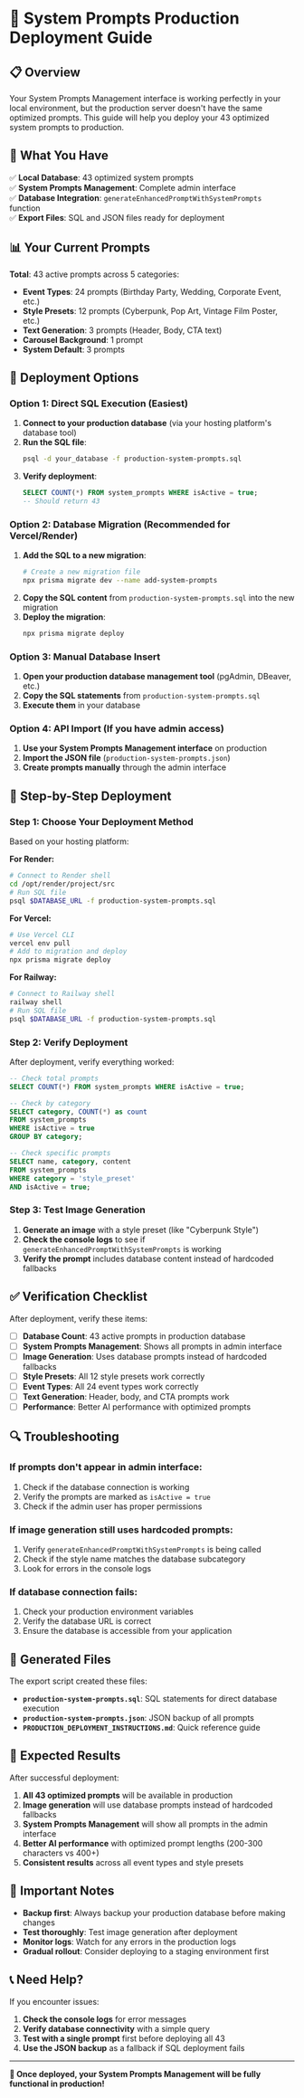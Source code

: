 # 🚀 System Prompts Production Deployment Guide

## 📋 Overview

Your System Prompts Management interface is working perfectly in your local environment, but the production server doesn't have the same optimized prompts. This guide will help you deploy your 43 optimized system prompts to production.

## 🎯 What You Have

✅ **Local Database**: 43 optimized system prompts  
✅ **System Prompts Management**: Complete admin interface  
✅ **Database Integration**: `generateEnhancedPromptWithSystemPrompts` function  
✅ **Export Files**: SQL and JSON files ready for deployment  

## 📊 Your Current Prompts

**Total**: 43 active prompts across 5 categories:
- **Event Types**: 24 prompts (Birthday Party, Wedding, Corporate Event, etc.)
- **Style Presets**: 12 prompts (Cyberpunk, Pop Art, Vintage Film Poster, etc.)
- **Text Generation**: 3 prompts (Header, Body, CTA text)
- **Carousel Background**: 1 prompt
- **System Default**: 3 prompts

## 🔧 Deployment Options

### **Option 1: Direct SQL Execution (Easiest)**

1. **Connect to your production database** (via your hosting platform's database tool)
2. **Run the SQL file**:
   ```bash
   psql -d your_database -f production-system-prompts.sql
   ```
3. **Verify deployment**:
   ```sql
   SELECT COUNT(*) FROM system_prompts WHERE isActive = true;
   -- Should return 43
   ```

### **Option 2: Database Migration (Recommended for Vercel/Render)**

1. **Add the SQL to a new migration**:
   ```bash
   # Create a new migration file
   npx prisma migrate dev --name add-system-prompts
   ```
2. **Copy the SQL content** from `production-system-prompts.sql` into the new migration
3. **Deploy the migration**:
   ```bash
   npx prisma migrate deploy
   ```

### **Option 3: Manual Database Insert**

1. **Open your production database management tool** (pgAdmin, DBeaver, etc.)
2. **Copy the SQL statements** from `production-system-prompts.sql`
3. **Execute them** in your database

### **Option 4: API Import (If you have admin access)**

1. **Use your System Prompts Management interface** on production
2. **Import the JSON file** (`production-system-prompts.json`)
3. **Create prompts manually** through the admin interface

## 🚀 Step-by-Step Deployment

### **Step 1: Choose Your Deployment Method**

Based on your hosting platform:

**For Render:**
```bash
# Connect to Render shell
cd /opt/render/project/src
# Run SQL file
psql $DATABASE_URL -f production-system-prompts.sql
```

**For Vercel:**
```bash
# Use Vercel CLI
vercel env pull
# Add to migration and deploy
npx prisma migrate deploy
```

**For Railway:**
```bash
# Connect to Railway shell
railway shell
# Run SQL file
psql $DATABASE_URL -f production-system-prompts.sql
```

### **Step 2: Verify Deployment**

After deployment, verify everything worked:

```sql
-- Check total prompts
SELECT COUNT(*) FROM system_prompts WHERE isActive = true;

-- Check by category
SELECT category, COUNT(*) as count 
FROM system_prompts 
WHERE isActive = true 
GROUP BY category;

-- Check specific prompts
SELECT name, category, content 
FROM system_prompts 
WHERE category = 'style_preset' 
AND isActive = true;
```

### **Step 3: Test Image Generation**

1. **Generate an image** with a style preset (like "Cyberpunk Style")
2. **Check the console logs** to see if `generateEnhancedPromptWithSystemPrompts` is working
3. **Verify the prompt** includes database content instead of hardcoded fallbacks

## ✅ Verification Checklist

After deployment, verify these items:

- [ ] **Database Count**: 43 active prompts in production database
- [ ] **System Prompts Management**: Shows all prompts in admin interface
- [ ] **Image Generation**: Uses database prompts instead of hardcoded fallbacks
- [ ] **Style Presets**: All 12 style presets work correctly
- [ ] **Event Types**: All 24 event types work correctly
- [ ] **Text Generation**: Header, body, and CTA prompts work
- [ ] **Performance**: Better AI performance with optimized prompts

## 🔍 Troubleshooting

### **If prompts don't appear in admin interface:**
1. Check if the database connection is working
2. Verify the prompts are marked as `isActive = true`
3. Check if the admin user has proper permissions

### **If image generation still uses hardcoded prompts:**
1. Verify `generateEnhancedPromptWithSystemPrompts` is being called
2. Check if the style name matches the database subcategory
3. Look for errors in the console logs

### **If database connection fails:**
1. Check your production environment variables
2. Verify the database URL is correct
3. Ensure the database is accessible from your application

## 📁 Generated Files

The export script created these files:

- **`production-system-prompts.sql`**: SQL statements for direct database execution
- **`production-system-prompts.json`**: JSON backup of all prompts
- **`PRODUCTION_DEPLOYMENT_INSTRUCTIONS.md`**: Quick reference guide

## 🎯 Expected Results

After successful deployment:

1. **All 43 optimized prompts** will be available in production
2. **Image generation** will use database prompts instead of hardcoded fallbacks
3. **System Prompts Management** will show all prompts in the admin interface
4. **Better AI performance** with optimized prompt lengths (200-300 characters vs 400+)
5. **Consistent results** across all event types and style presets

## 🚨 Important Notes

- **Backup first**: Always backup your production database before making changes
- **Test thoroughly**: Test image generation after deployment
- **Monitor logs**: Watch for any errors in the production logs
- **Gradual rollout**: Consider deploying to a staging environment first

## 📞 Need Help?

If you encounter issues:

1. **Check the console logs** for error messages
2. **Verify database connectivity** with a simple query
3. **Test with a single prompt** first before deploying all 43
4. **Use the JSON backup** as a fallback if SQL deployment fails

---

**🎉 Once deployed, your System Prompts Management will be fully functional in production!** 